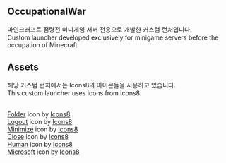 ## OccupationalWar
마인크래프트 점령전 미니게임 서버 전용으로 개발한 커스텀 런처입니다.<br>
Custom launcher developed exclusively for minigame servers before the occupation of Minecraft.

## Assets
해당 커스텀 런처에서는 Icons8의 아이콘들을 사용하고 있습니다.<br>
This custom launcher uses icons from Icons8.<br><br>

<a target="_blank" href="https://icons8.com/icon/82790/folder">Folder</a> icon by <a target="_blank" href="https://icons8.com">Icons8</a><br>
<a target="_blank" href="https://icons8.com/icon/82792/logout">Logout</a> icon by <a target="_blank" href="https://icons8.com">Icons8</a><br>
<a target="_blank" href="https://icons8.com/icon/86299/minimize-window">Minimize</a> icon by <a target="_blank" href="https://icons8.com">Icons8</a><br>
<a target="_blank" href="https://icons8.com/icon/71200/close">Close</a> icon by <a target="_blank" href="https://icons8.com">Icons8</a><br>
<a target="_blank" href="https://icons8.com/icon/98957/user">Human</a> icon by <a target="_blank" href="https://icons8.com">Icons8</a><br>
<a target="_blank" href="https://icons8.com/icon/22989/microsoft">Microsoft</a> icon by <a target="_blank" href="https://icons8.com">Icons8</a>